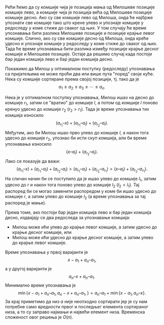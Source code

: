 ﻿
Рећи ћемо да су комшије чија је позиција мања од Милошеве позиције комшије лево, а комшије чија је позиција већа од Милошеве позиције комшије десно. Ако су све комшије лево од Милоша, онда ће најбрже упознати све комшије тако што крене улево и упознаје комшије у редоследу у коме стиже до сваког од њих. У том случају ће време упознавања бити разлика Милошеве позиције и позиције крајње левог комшије. Слично, ако су све комшије десно од Милоша, онда креће удесно и упознаје комшије у редоследу у коме стиже до сваког од њих. Тада ће време упознавања бити разлика између позиције крајње десног комшије и Милошеве позиције. Остаје да решимо случај када постоји бар један комшија лево и бар један комшија десно.

Покажимо да Милош у оптималном поступку (редоследу) упознавања са пријатељима не може проћи два или више пута "поред" своје куће. Нека су комшије сортиране према својој позицији, тј. тако да је
$$
a_1 \leqslant a_2 \leqslant a_3 \leqslant \dotsb \leqslant a_n.
$$

Нека је у оптималном поступку упознавања, Милош ишао на десно до комшије ${r_1}$, затим се "вратио" до кoмшије $l$, а потом од комшије ${l}$ поново кренуо удесно до комшије ${r_2}$ ($r_2 > r_1$). 
Тада је време упознавања тих комшија износило
$$
(a_{r_1} – x) + (a_{r_1} – a_l) + (a_{r_2} – a_{l}).
$$
Међутим, ако би Милош ишао прво улево до комшије $l$, а након тога удесно до комшије ${r_2}$, упознао би исти скуп комшија, али би време упознавања износило
$$
(x – a_l) + (a_{r_2} – a_{l}).
$$
Лако се показује да важи:
$$
(a_{r_1} – x) + (a_{r_1} – a_l) + (a_{r_2} – a_{l}) > 
(a_{r_1} – a_l) + (a_{r_2} – a_{r_1})  >
(x – a_l) + (a_{r_2} – a_{r_1}).
$$
На сличан начин би се поступило да је ишао улево до комшије ${l_1}$, затим удесно до $r$ и након тога поново улево до комшије ${l_2}$ ($l_2 < l_1$). Тај распоред би се могао заменити распоредом у коме би ишао удесно до комшије $r$, а затим улево до комшије ${l_2}$ (а време упознавања за тај распоред је мање). 

Према томе, ако постоји бар један комшија лево и бар један комшија десно, издвајају се два редоследа за упознавање комшија:

- Милош може ићи улево до крајње левог комшије, а затим удесно до крајње десног комшије, или
- Милош може ићи удесно до крајње десног комшије, а затим улево до крајње левог комшије.

Време упознавања у првој варијанти је
$$
x-a_1 + a_n – a_1,   
 $$
а у другој варијанти је
$$
a_n – x + a_n – a_1.
$$
Минимално време упознавања је
$$
\min\{ x-a_1 + a_n – a_1, a_n-x + a_n – a_1,\} = a_n – a_1 + \min\{x-a_1, a_n – x\}.
$$
За крај приметимо да низ $a$ није неопходно сортирати јер је су нам потребне само вредности првог и последњег елемента сортираног низа, а то су заправо најмањи и највећи елемент низа.
Временска сложеност овог решења је $O(n)$.


